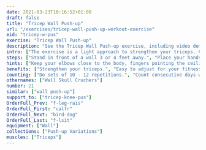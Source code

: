 ```yaml
---
date: 2021-03-23T10:16:52+01:00
draft: false
title: "Tricep Wall Push-up"
url: "/exercises/tricep-wall-push-up-workout-exercise"
eid: "tricep-w-pus"
exercise: "Tricep Wall Push-up"
description: "See the Tricep Wall Push-up exercise, including video demonstration, instructions on how-to perform, benefits, activated body parts and related exercises."
intro: ["The exercise is a light approach to strengthen your triceps. Can be used as a first preparation for any exercise more demanding on triceps. Can be done anywhere and is an office-friendly exercise."]
steps: ["Stand in front of a wall 3 or 4 feet away.", "Place your hands on the wall, shoulder-with, fingers pointing up.", "With your body straight, bend your elbows so that the shoulders approach the wall.", "Extend your arms returning to the start position."]
hints: ["Keep your elbows close to the body, fingers pointing the ceiling This ensures strength on triceps, not other muscles.", "Put your feet close to the wall to make it easier. Put them away for a harder exercise."]
benefits: ["Strengthen your triceps.", "Easy to adjust for your fitness level by the distance from your feet to the wall.", "Office friendly.", "A Triceps exercise witch is a perfect starting point."]
counting: ["Do sets of 10 - 12 repetitions.", "Count consecutive days with at least one set.", "define a place in your house where five repetitions are needed every time you pass there."]
othernames: ["Wall Skull Cruchers"]
number: 21
similar: ["wall push-up"]
support_to: ["tricep-knee-pus"]
OrderFull_Prev: "f-leg-rais"
OrderFull_First: "calfr"
OrderFull_Next: "bird-dog"
OrderFull_Last: "f-lsit"
equipment: ["Wall"]
collections: ["Push-up Variations"]
muscles: ["Triceps"]
---
```

